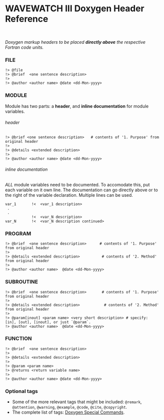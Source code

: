# WAVEWATCH III Doxygen Header Reference
<br>

_Doxygen markup headers to be placed **directly above** the respective Fortran code units._

### FILE
```
!> @file
!> @brief  <one sentence description>
!> 
!> @author <author name> @date <dd-Mon-yyyy>
```

### MODULE
Module has two parts: a **header**, and **inline documentation** for module variables.
###### header
```
!> @brief <one sentence description>   # contents of '1. Purpose' from original header
!> 
!> @details <extended description>
!>
!> @author <author name> @date <dd-Mon-yyyy>
```

###### inline documentation
*ALL* module variables need to be documented. To accomodate this, put each variable on it own line.
The documentation can go directly above or to the right of the variable declaration.  Multiple lines
can be used.
```
var_1       !<  <var_1 description>
 .
 .
            !<  <var_N description>
var_N       !<  <var_N description continued>
```

### PROGRAM
```
!> @brief  <one sentence description>      # contents of '1. Purpose' from original header
!>
!> @details <extended description>          # contents of '2. Method' from original header
!> 
!> @author <author name>  @date <dd-Mon-yyyy>
```

### SUBROUTINE
```
!> @brief  <one sentence description>       # contents of '1. Purpose' from original header
!>
!> @details <extended description>           # contents of '2. Method' from original header
!>
!> @param[inout] <param name> <very short description> # specify:  [in], [out], [inout], or just `@param`.
!> @author <author name>  @date <dd-Mon-yyyy>
```

### FUNCTION
```
!> @brief  <one sentence description>
!>
!> @details <extended description>
!>
!> @param <param name>
!> @returns <return variable name>
!>
!> @author <author name> @date <dd-Mon-yyyy>
```


### Optional tags
* Some of the more relevant tags that might be included:  `@remark`, `@attention`, `@warning`, `@example`,
  `@code`, `@cite`, `@copyright`.
* The complete list of tags: [Doxygen Special Commands](https://www.doxygen.nl/manual/commands.html). 
